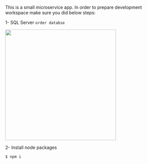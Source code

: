 This is a small microservice app.
In order to prepare development workspace make sure you did below steps:

1- SQL Server 
`order databse`

<img src="https://i.stack.imgur.com/7ElnG.png" width="350">



2- Install node packages

```sh
$ npm i 
```


